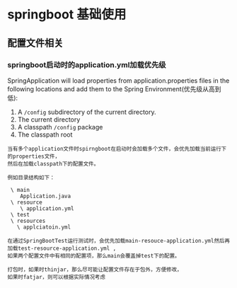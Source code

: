# springboot 基础使用


## 配置文件相关

### springboot启动时的application.yml加载优先级

SpringApplication will load properties from application.properties files in the following locations and add them to the Spring Environment(优先级从高到低):

1. A ``/config`` subdirectory of the current directory.
2. The current directory
3. A classpath ``/config`` package
4. The classpath root

```
当有多个application文件时spirngboot在启动时会加载多个文件，会优先加载当前运行下的properties文件，
然后在加载classpath下的配置文件。

例如目录结构如下：

 \ main
    Application.java
 \ resource
    \ application.yml
 \ test
 \ resources
   \ applciatoin.yml

在通过SpringBootTest运行测试时，会优先加载main-resouce-application.yml然后再加载test-resource-application.yml ,
如果两个配置文件中有相同的配置项，那么main会覆盖掉test下的配置。

打包时，如果时thinjar，那么尽可能让配置文件存在于包外，方便修改，
如果时fatjar，则可以根据实际情况考虑
```
